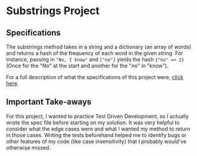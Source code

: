 # Substrings Project

## Specifications

The substrings method takes in a string and a dictionary (an array of words) and returns a hash of the frequency of each word in the given string. For instance, passing in `"No, I know"` and `["no"]` yields the hash `{"no" => 2}` (Once for the "No" at the start and another for the "no" in "know").

For a full description of what the specifications of this project were, [click here](https://www.theodinproject.com/paths/full-stack-ruby-on-rails/courses/ruby-programming/lessons/sub-strings).

## Important Take-aways

For this project, I wanted to practice Test Driven Development, so I actually wrote the spec file before starting on my solution. It was very helpful to consider what the edge cases were and what I wanted my method to return in those cases. Writing the tests beforehand helped me to identify bugs or other features of my code (like case insensitivity) that I probably would've otherwise missed.
